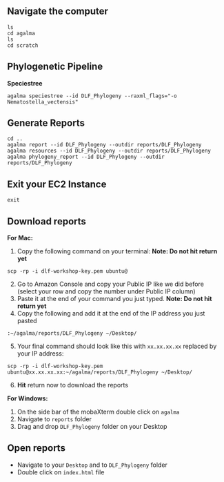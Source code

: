 ## Navigate the computer

```
ls
cd agalma
ls
cd scratch
```

## Phylogenetic Pipeline

**Speciestree**

```
agalma speciestree --id DLF_Phylogeny --raxml_flags="-o Nematostella_vectensis"
```

## Generate Reports

```
cd ..
agalma report --id DLF_Phylogeny --outdir reports/DLF_Phylogeny
agalma resources --id DLF_Phylogeny --outdir reports/DLF_Phylogeny
agalma phylogeny_report --id DLF_Phylogeny --outdir reports/DLF_Phylogeny
```

## Exit your EC2 Instance

```
exit
```

## Download reports

**For Mac:**

1. Copy the following command on your terminal:  **Note: Do not hit return yet**
  ```
  scp -rp -i dlf-workshop-key.pem ubuntu@
  ```
2. Go to Amazon Console and copy your Public IP like we did before (select your row and copy the number under Public IP column)
3. Paste it at the end of your command you just typed. **Note: Do not hit return yet**
4. Copy the following and add it at the end of the IP address you just pasted

  ```
  :~/agalma/reports/DLF_Phylogeny ~/Desktop/
  ```
5. Your final command should look like this with `xx.xx.xx.xx` replaced by your IP address:

  ```
  scp -rp -i dlf-workshop-key.pem ubuntu@xx.xx.xx.xx:~/agalma/reports/DLF_Phylogeny ~/Desktop/
  ```
6. **Hit** return now to download the reports

**For Windows:**
1. On the side bar of the mobaXterm double click on `agalma`
2. Navigate to `reports` folder
3. Drag and drop `DLF_Phylogeny` folder on your Desktop

## Open reports

- Navigate to your `Desktop` and to `DLF_Phylogeny` folder
- Double click on `index.html` file
